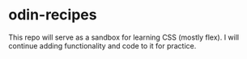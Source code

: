 # odin-recipes

This repo will serve as a sandbox for learning CSS (mostly flex). I will continue adding functionality and code to it for practice.